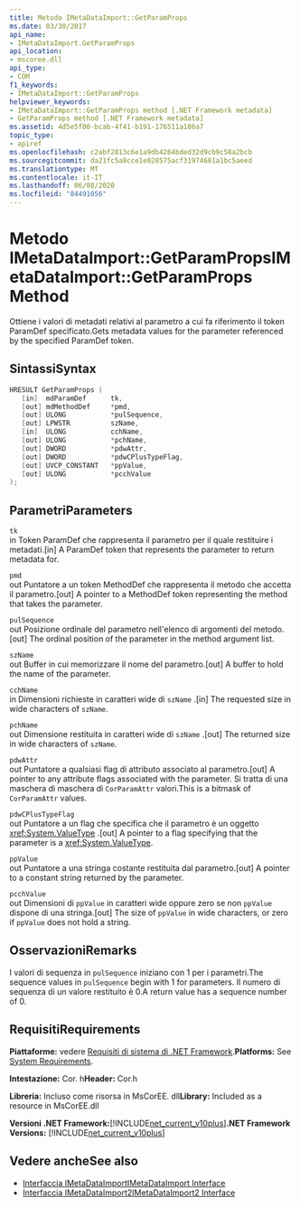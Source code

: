 ```yaml
---
title: Metodo IMetaDataImport::GetParamProps
ms.date: 03/30/2017
api_name:
- IMetaDataImport.GetParamProps
api_location:
- mscoree.dll
api_type:
- COM
f1_keywords:
- IMetaDataImport::GetParamProps
helpviewer_keywords:
- IMetaDataImport::GetParamProps method [.NET Framework metadata]
- GetParamProps method [.NET Framework metadata]
ms.assetid: 4d5e5f00-bcab-4f41-b191-176511a186a7
topic_type:
- apiref
ms.openlocfilehash: c2abf2813c6e1a9db4264bded32d9cb9c58a2bcb
ms.sourcegitcommit: da21fc5a8cce1e028575acf31974681a1bc5aeed
ms.translationtype: MT
ms.contentlocale: it-IT
ms.lasthandoff: 06/08/2020
ms.locfileid: "84491056"
---
```

# <a name="imetadataimportgetparamprops-method"></a><span data-ttu-id="0e7c2-102">Metodo IMetaDataImport::GetParamProps</span><span class="sxs-lookup"><span data-stu-id="0e7c2-102">IMetaDataImport::GetParamProps Method</span></span>
<span data-ttu-id="0e7c2-103">Ottiene i valori di metadati relativi al parametro a cui fa riferimento il token ParamDef specificato.</span><span class="sxs-lookup"><span data-stu-id="0e7c2-103">Gets metadata values for the parameter referenced by the specified ParamDef token.</span></span>  
  
## <a name="syntax"></a><span data-ttu-id="0e7c2-104">Sintassi</span><span class="sxs-lookup"><span data-stu-id="0e7c2-104">Syntax</span></span>  
  
```cpp  
HRESULT GetParamProps (  
   [in]  mdParamDef      tk,  
   [out] mdMethodDef     *pmd,  
   [out] ULONG           *pulSequence,  
   [out] LPWSTR          szName,  
   [in]  ULONG           cchName,  
   [out] ULONG           *pchName,  
   [out] DWORD           *pdwAttr,  
   [out] DWORD           *pdwCPlusTypeFlag,  
   [out] UVCP_CONSTANT   *ppValue,  
   [out] ULONG           *pcchValue  
);  
```  
  
## <a name="parameters"></a><span data-ttu-id="0e7c2-105">Parametri</span><span class="sxs-lookup"><span data-stu-id="0e7c2-105">Parameters</span></span>  
 `tk`  
 <span data-ttu-id="0e7c2-106">in Token ParamDef che rappresenta il parametro per il quale restituire i metadati.</span><span class="sxs-lookup"><span data-stu-id="0e7c2-106">[in] A ParamDef token that represents the parameter to return metadata for.</span></span>  
  
 `pmd`  
 <span data-ttu-id="0e7c2-107">out Puntatore a un token MethodDef che rappresenta il metodo che accetta il parametro.</span><span class="sxs-lookup"><span data-stu-id="0e7c2-107">[out] A pointer to a MethodDef token representing the method that takes the parameter.</span></span>  
  
 `pulSequence`  
 <span data-ttu-id="0e7c2-108">out Posizione ordinale del parametro nell'elenco di argomenti del metodo.</span><span class="sxs-lookup"><span data-stu-id="0e7c2-108">[out] The ordinal position of the parameter in the method argument list.</span></span>  
  
 `szName`  
 <span data-ttu-id="0e7c2-109">out Buffer in cui memorizzare il nome del parametro.</span><span class="sxs-lookup"><span data-stu-id="0e7c2-109">[out] A buffer to hold the name of the parameter.</span></span>  
  
 `cchName`  
 <span data-ttu-id="0e7c2-110">in Dimensioni richieste in caratteri wide di `szName` .</span><span class="sxs-lookup"><span data-stu-id="0e7c2-110">[in] The requested size in wide characters of `szName`.</span></span>  
  
 `pchName`  
 <span data-ttu-id="0e7c2-111">out Dimensione restituita in caratteri wide di `szName` .</span><span class="sxs-lookup"><span data-stu-id="0e7c2-111">[out] The returned size in wide characters of `szName`.</span></span>  
  
 `pdwAttr`  
 <span data-ttu-id="0e7c2-112">out Puntatore a qualsiasi flag di attributo associato al parametro.</span><span class="sxs-lookup"><span data-stu-id="0e7c2-112">[out] A pointer to any attribute flags associated with the parameter.</span></span> <span data-ttu-id="0e7c2-113">Si tratta di una maschera di maschera di `CorParamAttr` valori.</span><span class="sxs-lookup"><span data-stu-id="0e7c2-113">This is a bitmask of `CorParamAttr` values.</span></span>  
  
 `pdwCPlusTypeFlag`  
 <span data-ttu-id="0e7c2-114">out Puntatore a un flag che specifica che il parametro è un oggetto <xref:System.ValueType> .</span><span class="sxs-lookup"><span data-stu-id="0e7c2-114">[out] A pointer to a flag specifying that the parameter is a <xref:System.ValueType>.</span></span>  
  
 `ppValue`  
 <span data-ttu-id="0e7c2-115">out Puntatore a una stringa costante restituita dal parametro.</span><span class="sxs-lookup"><span data-stu-id="0e7c2-115">[out] A pointer to a constant string returned by the parameter.</span></span>  
  
 `pcchValue`  
 <span data-ttu-id="0e7c2-116">out Dimensioni di `ppValue` in caratteri wide oppure zero se non `ppValue` dispone di una stringa.</span><span class="sxs-lookup"><span data-stu-id="0e7c2-116">[out] The size of `ppValue` in wide characters, or zero if `ppValue` does not hold a string.</span></span>  
  
## <a name="remarks"></a><span data-ttu-id="0e7c2-117">Osservazioni</span><span class="sxs-lookup"><span data-stu-id="0e7c2-117">Remarks</span></span>

<span data-ttu-id="0e7c2-118">I valori di sequenza in `pulSequence` iniziano con 1 per i parametri.</span><span class="sxs-lookup"><span data-stu-id="0e7c2-118">The sequence values in `pulSequence` begin with 1 for parameters.</span></span> <span data-ttu-id="0e7c2-119">Il numero di sequenza di un valore restituito è 0.</span><span class="sxs-lookup"><span data-stu-id="0e7c2-119">A return value has a sequence number of 0.</span></span>

## <a name="requirements"></a><span data-ttu-id="0e7c2-120">Requisiti</span><span class="sxs-lookup"><span data-stu-id="0e7c2-120">Requirements</span></span>  
 <span data-ttu-id="0e7c2-121">**Piattaforme:** vedere [Requisiti di sistema di .NET Framework](../../get-started/system-requirements.md).</span><span class="sxs-lookup"><span data-stu-id="0e7c2-121">**Platforms:** See [System Requirements](../../get-started/system-requirements.md).</span></span>  
  
 <span data-ttu-id="0e7c2-122">**Intestazione:** Cor. h</span><span class="sxs-lookup"><span data-stu-id="0e7c2-122">**Header:** Cor.h</span></span>  
  
 <span data-ttu-id="0e7c2-123">**Libreria:** Incluso come risorsa in MsCorEE. dll</span><span class="sxs-lookup"><span data-stu-id="0e7c2-123">**Library:** Included as a resource in MsCorEE.dll</span></span>  
  
 <span data-ttu-id="0e7c2-124">**Versioni .NET Framework:**[!INCLUDE[net_current_v10plus](../../../../includes/net-current-v10plus-md.md)]</span><span class="sxs-lookup"><span data-stu-id="0e7c2-124">**.NET Framework Versions:** [!INCLUDE[net_current_v10plus](../../../../includes/net-current-v10plus-md.md)]</span></span>  
  
## <a name="see-also"></a><span data-ttu-id="0e7c2-125">Vedere anche</span><span class="sxs-lookup"><span data-stu-id="0e7c2-125">See also</span></span>

- [<span data-ttu-id="0e7c2-126">Interfaccia IMetaDataImport</span><span class="sxs-lookup"><span data-stu-id="0e7c2-126">IMetaDataImport Interface</span></span>](imetadataimport-interface.md)
- [<span data-ttu-id="0e7c2-127">Interfaccia IMetaDataImport2</span><span class="sxs-lookup"><span data-stu-id="0e7c2-127">IMetaDataImport2 Interface</span></span>](imetadataimport2-interface.md)
